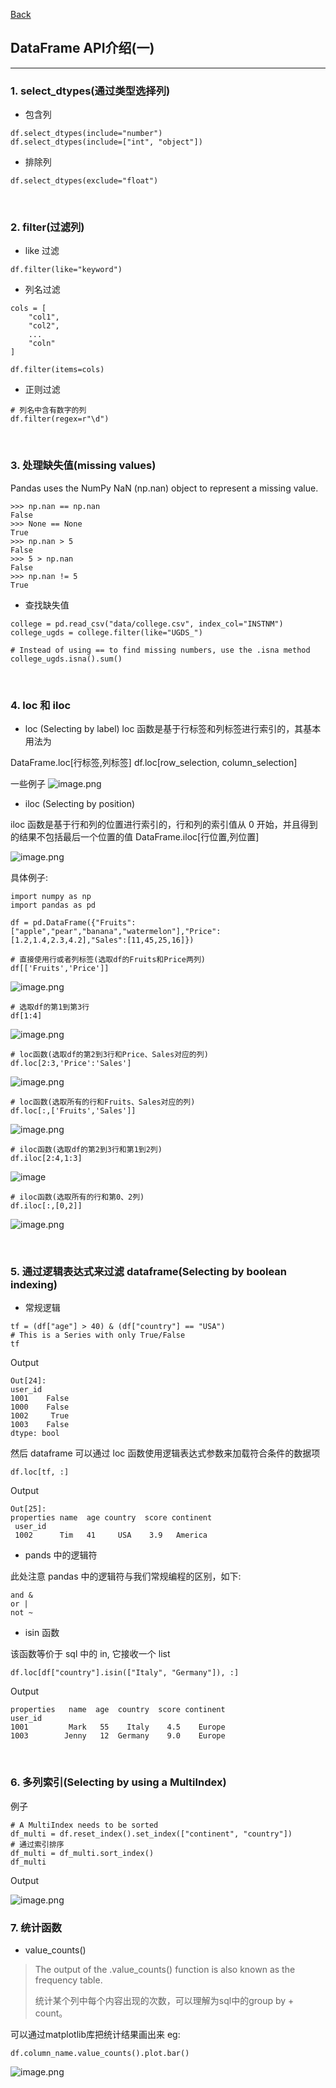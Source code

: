 [Back](README.md)

## DataFrame API介绍(一)

<hr>


### 1. select_dtypes(通过类型选择列)

- 包含列

```
df.select_dtypes(include="number")
df.select_dtypes(include=["int", "object"])
```

- 排除列

```
df.select_dtypes(exclude="float")
```

&nbsp;

### 2. filter(过滤列)

- like 过滤

```
df.filter(like="keyword")
```

- 列名过滤

```
cols = [
    "col1",
    "col2",
    ...
    "coln"
]

df.filter(items=cols)
```

- 正则过滤

```
# 列名中含有数字的列
df.filter(regex=r"\d")
```

&nbsp;

### 3. 处理缺失值(missing values)

Pandas uses the NumPy NaN (np.nan) object to represent a missing value.

```
>>> np.nan == np.nan
False
>>> None == None
True
>>> np.nan > 5
False
>>> 5 > np.nan
False
>>> np.nan != 5
True
```

- 查找缺失值

```
college = pd.read_csv("data/college.csv", index_col="INSTNM")
college_ugds = college.filter(like="UGDS_")

# Instead of using == to find missing numbers, use the .isna method
college_ugds.isna().sum()

```

&nbsp;

### 4. loc 和 iloc

- loc (Selecting by label)
  loc 函数是基于行标签和列标签进行索引的，其基本用法为

DataFrame.loc[行标签,列标签]
df.loc[row_selection, column_selection]

一些例子
![image.png](https://upload-images.jianshu.io/upload_images/12347236-e6fa9301fec18a51.png?imageMogr2/auto-orient/strip%7CimageView2/2/w/1240)


- iloc (Selecting by position)

iloc 函数是基于行和列的位置进行索引的，行和列的索引值从 0 开始，并且得到的结果不包括最后一个位置的值
DataFrame.iloc[行位置,列位置]

![image.png](https://upload-images.jianshu.io/upload_images/12347236-2b4b3127216c3e81.png?imageMogr2/auto-orient/strip%7CimageView2/2/w/1240)

具体例子:
```
import numpy as np
import pandas as pd

df = pd.DataFrame({"Fruits":["apple","pear","banana","watermelon"],"Price":[1.2,1.4,2.3,4.2],"Sales":[11,45,25,16]})

# 直接使用行或者列标签(选取df的Fruits和Price两列)
df[['Fruits','Price']]
```
![image.png](https://upload-images.jianshu.io/upload_images/12347236-e05ffc392367043c.png?imageMogr2/auto-orient/strip%7CimageView2/2/w/1240)

```
# 选取df的第1到第3行
df[1:4]
```
![image.png](https://upload-images.jianshu.io/upload_images/12347236-526000f7e49b0e05.png?imageMogr2/auto-orient/strip%7CimageView2/2/w/1240)

```
# loc函数(选取df的第2到3行和Price、Sales对应的列)
df.loc[2:3,'Price':'Sales']
```
![image.png](https://upload-images.jianshu.io/upload_images/12347236-86b2651a9236a363.png?imageMogr2/auto-orient/strip%7CimageView2/2/w/1240)

```
# loc函数(选取所有的行和Fruits、Sales对应的列)
df.loc[:,['Fruits','Sales']]
```
![image.png](https://upload-images.jianshu.io/upload_images/12347236-ead245683b089513.png?imageMogr2/auto-orient/strip%7CimageView2/2/w/1240)

```
# iloc函数(选取df的第2到3行和第1到2列)
df.iloc[2:4,1:3]
```
![image](https://upload-images.jianshu.io/upload_images/12347236-6a1f37515bd9f12b.png?imageMogr2/auto-orient/strip%7CimageView2/2/w/1240)

```
# iloc函数(选取所有的行和第0、2列)
df.iloc[:,[0,2]]
```
![image.png](https://upload-images.jianshu.io/upload_images/12347236-6f4a3df62551affc.png?imageMogr2/auto-orient/strip%7CimageView2/2/w/1240)

&nbsp;

### 5. 通过逻辑表达式来过滤 dataframe(Selecting by boolean indexing)

- 常规逻辑

```
tf = (df["age"] > 40) & (df["country"] == "USA")
# This is a Series with only True/False
tf
```

Output

```
Out[24]:
user_id
1001    False
1000    False
1002     True
1003    False
dtype: bool
```

然后 dataframe 可以通过 loc 函数使用逻辑表达式参数来加载符合条件的数据项

```
df.loc[tf, :]
```

Output

```
Out[25]:
properties name  age country  score continent
 user_id
 1002      Tim   41     USA    3.9   America
```

- pands 中的逻辑符

此处注意 pandas 中的逻辑符与我们常规编程的区别，如下:

```
and &
or |
not ~
```

- isin 函数

该函数等价于 sql 中的 in, 它接收一个 list

```
df.loc[df["country"].isin(["Italy", "Germany"]), :]
```

Output

```
properties   name  age  country  score continent
user_id
1001         Mark   55    Italy    4.5    Europe
1003        Jenny   12  Germany    9.0    Europe
```

&nbsp;

### 6. 多列索引(Selecting by using a MultiIndex)

例子

```
# A MultiIndex needs to be sorted
df_multi = df.reset_index().set_index(["continent", "country"])
# 通过索引排序
df_multi = df_multi.sort_index()
df_multi
```

Output

![image.png](https://upload-images.jianshu.io/upload_images/12347236-402edf8af69e1baa.png?imageMogr2/auto-orient/strip%7CimageView2/2/w/1240)

### 7. 统计函数

- value_counts()
>The output of the .value_counts() function is also known as the frequency table.
>
>统计某个列中每个内容出现的次数，可以理解为sql中的group by + count。

可以通过matplotlib库把统计结果画出来
eg:
```
df.column_name.value_counts().plot.bar()
```
![image.png](https://upload-images.jianshu.io/upload_images/12347236-a2c30779ad70153d.png?imageMogr2/auto-orient/strip%7CimageView2/2/w/1240)